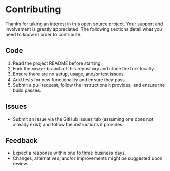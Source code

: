 # Contributing

Thanks for taking an interest in this open source project. Your support and involvement is greatly
appreciated. The following sections detail what you need to know in order to contribute.

## Code

1. Read the project README before starting.
1. Fork the `master` branch of this repository and clone the fork locally.
1. Ensure there are no setup, usage, and/or test issues.
1. Add tests for new functionality and ensure they pass.
1. Submit a pull request, follow the instructions it provides, and ensure the build passes.

## Issues

- Submit an issue via the GitHub Issues tab (assuming one does not
  already exist) and follow the instructions it provides.

## Feedback

- Expect a response within one to three business days.
- Changes, alternatives, and/or improvements might be suggested upon review.